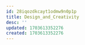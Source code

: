 ```yaml
---
id: 28iqozdkcayt1odmw9n0p1p
title: Design_and_Creativity
desc: ''
updated: 1703613352276
created: 1703613352276
---
```

